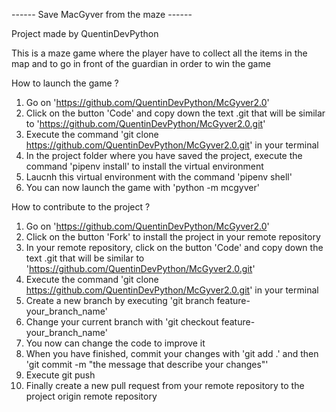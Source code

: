 ------ Save MacGyver from the maze ------

Project made by QuentinDevPython

This is a maze game where the player have to collect all the items in the map 
and to go in front of the guardian in order to win the game

How to launch the game ?

1. Go on 'https://github.com/QuentinDevPython/McGyver2.0'
2. Click on the button 'Code' and copy down the text .git that will be similar to 'https://github.com/QuentinDevPython/McGyver2.0.git'
3. Execute the command 'git clone https://github.com/QuentinDevPython/McGyver2.0.git' in your terminal
4. In the project folder where you have saved the project, execute the command 'pipenv install' to install the virtual environment
5. Laucnh this virtual environment with the command 'pipenv shell'
6. You can now launch the game with 'python -m mcgyver' 

How to contribute to the project ?

1. Go on 'https://github.com/QuentinDevPython/McGyver2.0'
2. Click on the button 'Fork' to install the project in your remote repository
3. In your remote repository, click on the button 'Code' and copy down the text .git that will be similar to 'https://github.com/QuentinDevPython/McGyver2.0.git'
4. Execute the command 'git clone https://github.com/QuentinDevPython/McGyver2.0.git' in your terminal
5. Create a new branch by executing 'git branch feature-your_branch_name'
6. Change your current branch with 'git checkout feature-your_branch_name'
7. You now can change the code to improve it
8. When you have finished, commit your changes with 'git add .' and then 'git commit -m "the message that describe your changes"'
9. Execute git push 
10. Finally create a new pull request from your remote repository to the project origin remote repository